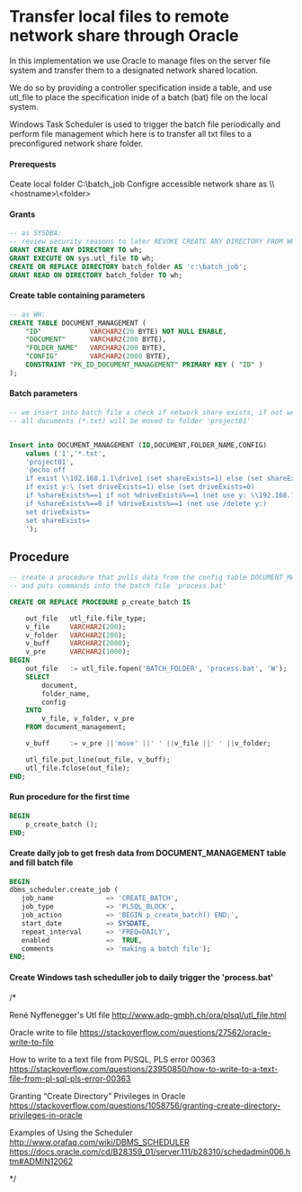 # Transfer local files to remote network share through Oracle 

In this implementation we use Oracle to manage files on the server file system and transfer them to a designated network shared location. 

We do so by providing a controller specification inside a table, and use utl_file to place the specification inide of a batch (bat) file on the local system. 

Windows Task Scheduler is used to trigger the batch file periodically and perform file management which here is to transfer all txt files to a preconfigured network share folder. 


#### Prerequests

Ceate local folder C:\batch_job
Configre accessible network share as \\\\\<hostname>\\\<folder>



#### Grants 
```sql
-- as SYSDBA: 
-- review security reasons to later REVOKE CREATE ANY DIRECTORY FROM WH;
GRANT CREATE ANY DIRECTORY TO wh;
GRANT EXECUTE ON sys.utl_file TO wh;
CREATE OR REPLACE DIRECTORY batch_folder AS 'c:\batch_job';
GRANT READ ON DIRECTORY batch_folder TO wh;
```
#### Create table containing parameters 
```sql
-- as WH:
CREATE TABLE DOCUMENT_MANAGEMENT (
    "ID"            VARCHAR2(20 BYTE) NOT NULL ENABLE,
    "DOCUMENT"      VARCHAR2(200 BYTE),
    "FOLDER_NAME"   VARCHAR2(200 BYTE),
    "CONFIG"        VARCHAR2(2000 BYTE),
    CONSTRAINT "PK_ID_DOCUMENT_MANAGEMENT" PRIMARY KEY ( "ID" )        
);
```
#### Batch parameters
```sql
-- we insert into batch file a check if network share exists, if not we map it
-- all documents (*.txt) will be moved to folder 'project01'


Insert into DOCUMENT_MANAGEMENT (ID,DOCUMENT,FOLDER_NAME,CONFIG) 
    values ('1','*.txt',
    'project01',
    '@echo off
    if exist \\192.168.1.1\drive1 (set shareExists=1) else (set shareExists=0)
    if exist y:\ (set driveExists=1) else (set driveExists=0)
    if %shareExists%==1 if not %driveExists%==1 (net use y: \\192.168.1.1\drive1)
    if %shareExists%==0 if %driveExists%==1 (net use /delete y:)
    set driveExists=
    set shareExists=
    ');
```

## Procedure 
```sql
-- create a procedure that pulls data from the config table DOCUMENT_MANAGEMNT 
-- and puts commands into the batch file 'process.bat'

CREATE OR REPLACE PROCEDURE p_create_batch IS

    out_file   utl_file.file_type;
    v_file     VARCHAR2(200);
    v_folder   VARCHAR2(200);
    v_buff     VARCHAR2(2000);
    v_pre      VARCHAR2(1000);
BEGIN
    out_file   := utl_file.fopen('BATCH_FOLDER', 'process.bat', 'W');
    SELECT
        document,
        folder_name,
        config
    INTO
        v_file, v_folder, v_pre
    FROM document_management;

    v_buff     := v_pre ||'move' ||' ' ||v_file ||' ' ||v_folder;

    utl_file.put_line(out_file, v_buff);
    utl_file.fclose(out_file);
END;
```


#### Run procedure for the first time 
```sql
BEGIN
    p_create_batch ();
END;
```

#### Create daily job to get fresh data from DOCUMENT_MANAGEMENT table and fill batch file 
```sql
BEGIN
dbms_scheduler.create_job (
   job_name             => 'CREATE_BATCH',
   job_type             => 'PLSQL_BLOCK',
   job_action           => 'BEGIN p_create_batch() END;',
   start_date           => SYSDATE,
   repeat_interval      => 'FREQ=DAILY', 
   enabled              =>  TRUE,
   comments             => 'making a batch file');
END;
```

#### Create Windows tash scheduller job to daily trigger the 'process.bat'




/*
	
René Nyffenegger's Utl file
http://www.adp-gmbh.ch/ora/plsql/utl_file.html

Oracle write to file
https://stackoverflow.com/questions/27562/oracle-write-to-file

How to write to a text file from Pl/SQL, PLS error 00363
https://stackoverflow.com/questions/23950850/how-to-write-to-a-text-file-from-pl-sql-pls-error-00363

Granting “Create Directory” Privileges in Oracle
https://stackoverflow.com/questions/1058756/granting-create-directory-privileges-in-oracle

Examples of Using the Scheduler
http://www.orafaq.com/wiki/DBMS_SCHEDULER
https://docs.oracle.com/cd/B28359_01/server.111/b28310/schedadmin006.htm#ADMIN12062

*/